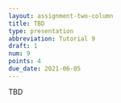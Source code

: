 ```yaml
---
layout: assignment-two-column
title: TBD
type: presentation
abbreviation: Tutorial 9
draft: 1
num: 9
points: 4
due_date: 2021-06-05
---
```


TBD